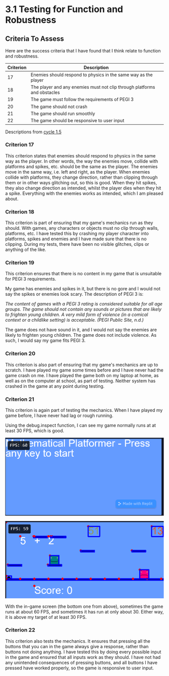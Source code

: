 # 3.1 Testing for Function and Robustness

## Criteria To Assess

Here are the success criteria that I have found that I think relate to function and robustness.

| Criterion | Description                                                              |
| --------- | ------------------------------------------------------------------------ |
| 17        | Enemies should respond to physics in the same way as the player          |
| 18        | The player and any enemies must not clip through platforms and obstacles |
| 19        | The game must follow the requirements of PEGI 3                          |
| 20        | The game should not crash                                                |
| 21        | The game should run smoothly                                             |
| 22        | The game should be responsive to user input                              |

Descriptions from [cycle 1.5](../analysis/1.5-success-criteria.md)

### Criterion 17

This criterion states that enemies should respond to physics in the same way as the player. In other words, the way the enemies move, collide with platforms and spikes, etc. should be the same as the player. The enemies move in the same way, i.e. left and right, as the player. When enemies collide with platforms, they change direction, rather than clipping through them or in other ways glitching out, so this is good. When they hit spikes, they also change direction as intended, whilst the player dies when they hit a spike. Everything with the enemies works as intended, which I am pleased about.

### Criterion 18

This criterion is part of ensuring that my game's mechanics run as they should. With games, any characters or objects must no clip through walls, platforms, etc. I have tested this by crashing my player character into platforms, spikes and enemies and I have made sure that there is no clipping. During my tests, there have been no visible glitches, clips or anything of the like.

### Criterion 19

This criterion ensures that there is no content in my game that is unsuitable for PEGI 3 requirements.

My game has enemies and spikes in it, but there is no gore and I would not say the spikes or enemies look scary. The description of PEGI 3 is:

_The content of games with a PEGI 3 rating is considered suitable for all age groups. The game should not contain any sounds or pictures that are likely to frighten young children. A very mild form of violence (in a comical context or a childlike setting) is acceptable. (PEGI Public Site, n.d.)_

The game does not have sound in it, and I would not say the enemies are likely to frighten young children. The game does not include violence. As such, I would say my game fits PEGI 3.

### Criterion 20

This criterion is also part of ensuring that my game's mechanics are up to scratch. I have played my game some times before and I have never had the game crash on me. I have played the game both on my laptop at home, as well as on the computer at school, as part of testing. Neither system has crashed in the game at any point during testing.

### Criterion 21

This criterion is again part of testing the mechanics. When I have played my game before, I have never had lag or rough running.

Using the debug.inspect function, I can see my game normally runs at at least 30 FPS, which is good.

![](<../.gitbook/assets/image (11).png>)

![](<../.gitbook/assets/image (1) (1) (1) (1) (1) (1) (1).png>)

With the in-game screen (the bottom one from above), sometimes the game runs at about 60 FPS, and sometimes it has run at only about 30. Either way, it is above my target of at least 30 FPS.

### Criterion 22

This criterion also tests the mechanics. It ensures that pressing all the buttons that you can in the game always give a response, rather than buttons not doing anything. I have tested this by doing every possible input in the game and ensured that all inputs work as they should. I have not had any unintended consequences of pressing buttons, and all buttons I have pressed have worked properly, so the game is responsive to user input.
